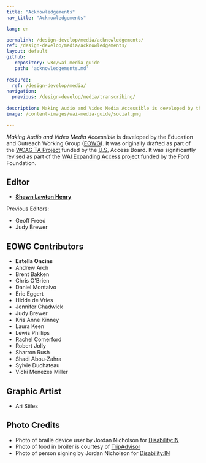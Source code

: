 ```yaml
---
title: "Acknowledgements"
nav_title: "Acknowledgements"

lang: en

permalink: /design-develop/media/acknowledgements/
ref: /design-develop/media/acknowledgements/
layout: default
github:
   repository: w3c/wai-media-guide
   path: 'acknowledgements.md'
   
resource:
  ref: /design-develop/media/
navigation:
  previous: /design-develop/media/transcribing/
  
description: Making Audio and Video Media Accessible is developed by the W3C Web Accessibility Initiative (WAI) Education and Outreach Working Group (EOWG) with support from...
image: /content-images/wai-media-guide/social.png

---
```


<p><cite>Making Audio and Video Media Accessible</cite> is developed by the Education and Outreach Working Group (<a href="http://www.w3.org/WAI/EO/">EOWG</a>). It was originally drafted as part of the <a href="https://www.w3.org/WAI/WCAGTA/">WCAG TA Project</a> funded by the <abbr title="United States">U.S.</abbr> Access Board. It was significantly revised as part of the <a href="https://www.w3.org/WAI/expand-access/">WAI Expanding Access project</a> funded by the Ford Foundation.</p>

## Editor
* **[Shawn Lawton Henry](https://www.w3.org/People/Shawn/)**

Previous Editors:
* Geoff Freed
* Judy Brewer

## EOWG Contributors
* **Estella Oncins**
* Andrew Arch
* Brent Bakken
* Chris O'Brien
* Daniel Montalvo
* Eric Eggert
* Hidde de Vries
* Jennifer Chadwick
* Judy Brewer
* Kris Anne Kinney
* Laura Keen
* Lewis Phillips
* Rachel Comerford
* Robert Jolly
* Sharron Rush
* Shadi Abou-Zahra
* Sylvie Duchateau
* Vicki Menezes Miller

## Graphic Artist
* Ari Stiles

## Photo Credits
* Photo of braille device user by Jordan Nicholson for <a href="https://disabilityin.org/best-practices/disability-stock-photography/">Disability:IN</a>
* Photo of food in broiler is courtesy of <a href="https://www.tripadvisor.com/LocationPhotoDirectLink-g190454-d12929745-i283670458-Beef_glory-Vienna.html#283670458">TripAdvisor</a>
* Photo of person signing by Jordan Nicholson for <a href="https://disabilityin.org/best-practices/disability-stock-photography/">Disability:IN</a>

